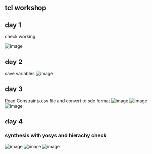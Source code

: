 ## tcl workshop
## day 1
check working 

![image](https://github.com/BhardwajBhat/TCL-VSD/assets/117663548/a23513e6-469b-4cf1-b1c3-7c859da670d3)


## day 2
save variables
![image](https://github.com/BhardwajBhat/TCL-VSD/assets/117663548/20e18972-954f-44a3-8ca3-55d66d5daf7d)

## day 3 
Read Constraints.csv file and convert to sdc format 
![image](https://github.com/BhardwajBhat/TCL-VSD/assets/117663548/1756e25e-dc13-4b38-9839-2f30fb997409)
![image](https://github.com/BhardwajBhat/TCL-VSD/assets/117663548/5d6b0783-5af4-4e13-a3a7-bdc98947e41b)
![image](https://github.com/BhardwajBhat/TCL-VSD/assets/117663548/aad766d6-dea4-42b8-b7f2-1e39b5961db4)



## day 4
### synthesis with yosys and hierachy check
![image](https://github.com/BhardwajBhat/TCL-VSD/assets/117663548/c11dd696-5355-4a1c-813f-ed65386c0d5f)
![image](https://github.com/BhardwajBhat/TCL-VSD/assets/117663548/ce731d5f-363b-4dbe-b15c-cd6bde2b988d)
![image](https://github.com/BhardwajBhat/TCL-VSD/assets/117663548/611687c7-5fca-422d-b48e-2226838729c1)


 










